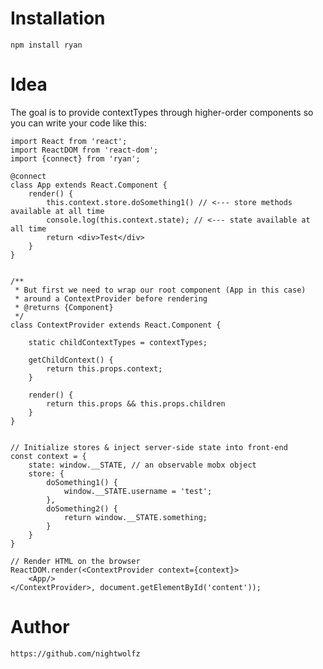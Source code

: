 # Installation

    npm install ryan

# Idea

The goal is to provide contextTypes through higher-order components so you can write your code like this:

    import React from 'react';
    import ReactDOM from 'react-dom';
    import {connect} from 'ryan';

    @connect
    class App extends React.Component {
        render() {
            this.context.store.doSomething1() // <--- store methods available at all time
            console.log(this.context.state); // <--- state available at all time
            return <div>Test</div>
        }
    }


    /**
     * But first we need to wrap our root component (App in this case)
     * around a ContextProvider before rendering
     * @returns {Component}
     */
    class ContextProvider extends React.Component {

        static childContextTypes = contextTypes;

        getChildContext() {
            return this.props.context;
        }

        render() {
            return this.props && this.props.children
        }
    }


    // Initialize stores & inject server-side state into front-end
    const context = {
        state: window.__STATE, // an observable mobx object
        store: {
            doSomething1() {
                window.__STATE.username = 'test';
            },
            doSomething2() {
                return window.__STATE.something;
            }
        }
    }

    // Render HTML on the browser
    ReactDOM.render(<ContextProvider context={context}>
        <App/>
    </ContextProvider>, document.getElementById('content'));


# Author

    https://github.com/nightwolfz
